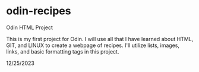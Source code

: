 # odin-recipes
Odin HTML Project

This is my first project for Odin. I will use all that I have learned about HTML, GIT, and LINUX to create a webpage of recipes. 
I'll utilize lists, images, links, and basic formatting tags in this project.

12/25/2023

